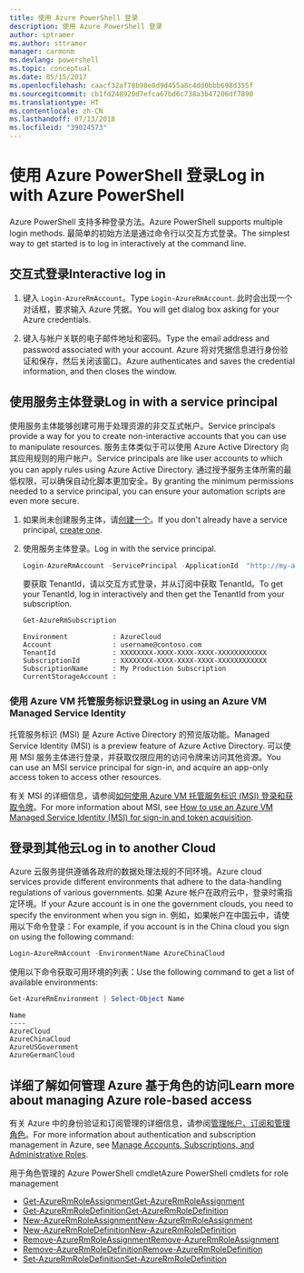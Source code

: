 ```yaml
---
title: 使用 Azure PowerShell 登录
description: 使用 Azure PowerShell 登录
author: sptramer
ms.author: sttramer
manager: carmonm
ms.devlang: powershell
ms.topic: conceptual
ms.date: 05/15/2017
ms.openlocfilehash: caacf32af78b98e8d9d455a8c4dd0bbb698d355f
ms.sourcegitcommit: cb1fd248920d7efca67bd6c738a3b47206df7890
ms.translationtype: HT
ms.contentlocale: zh-CN
ms.lasthandoff: 07/13/2018
ms.locfileid: "39024573"
---
```

# <a name="log-in-with-azure-powershell"></a><span data-ttu-id="7dff6-103">使用 Azure PowerShell 登录</span><span class="sxs-lookup"><span data-stu-id="7dff6-103">Log in with Azure PowerShell</span></span>

<span data-ttu-id="7dff6-104">Azure PowerShell 支持多种登录方法。</span><span class="sxs-lookup"><span data-stu-id="7dff6-104">Azure PowerShell supports multiple login methods.</span></span> <span data-ttu-id="7dff6-105">最简单的初始方法是通过命令行以交互方式登录。</span><span class="sxs-lookup"><span data-stu-id="7dff6-105">The simplest way to get started is to log in interactively at the command line.</span></span>

## <a name="interactive-log-in"></a><span data-ttu-id="7dff6-106">交互式登录</span><span class="sxs-lookup"><span data-stu-id="7dff6-106">Interactive log in</span></span>

1. <span data-ttu-id="7dff6-107">键入 `Login-AzureRmAccount`。</span><span class="sxs-lookup"><span data-stu-id="7dff6-107">Type `Login-AzureRmAccount`.</span></span> <span data-ttu-id="7dff6-108">此时会出现一个对话框，要求输入 Azure 凭据。</span><span class="sxs-lookup"><span data-stu-id="7dff6-108">You will get dialog box asking for your Azure credentials.</span></span>

2. <span data-ttu-id="7dff6-109">键入与帐户关联的电子邮件地址和密码。</span><span class="sxs-lookup"><span data-stu-id="7dff6-109">Type the email address and password associated with your account.</span></span> <span data-ttu-id="7dff6-110">Azure 将对凭据信息进行身份验证和保存，然后关闭该窗口。</span><span class="sxs-lookup"><span data-stu-id="7dff6-110">Azure authenticates and saves the credential information, and then closes the window.</span></span>

## <a name="log-in-with-a-service-principal"></a><span data-ttu-id="7dff6-111">使用服务主体登录</span><span class="sxs-lookup"><span data-stu-id="7dff6-111">Log in with a service principal</span></span>

<span data-ttu-id="7dff6-112">使用服务主体能够创建可用于处理资源的非交互式帐户。</span><span class="sxs-lookup"><span data-stu-id="7dff6-112">Service principals provide a way for you to create non-interactive accounts that you can use to manipulate resources.</span></span> <span data-ttu-id="7dff6-113">服务主体类似于可以使用 Azure Active Directory 向其应用规则的用户帐户。</span><span class="sxs-lookup"><span data-stu-id="7dff6-113">Service principals are like user accounts to which you can apply rules using Azure Active Directory.</span></span> <span data-ttu-id="7dff6-114">通过授予服务主体所需的最低权限，可以确保自动化脚本更加安全。</span><span class="sxs-lookup"><span data-stu-id="7dff6-114">By granting the minimum permissions needed to a service principal, you can ensure your automation scripts are even more secure.</span></span>

1. <span data-ttu-id="7dff6-115">如果尚未创建服务主体，请[创建一个](create-azure-service-principal-azureps.md)。</span><span class="sxs-lookup"><span data-stu-id="7dff6-115">If you don't already have a service principal, [create one](create-azure-service-principal-azureps.md).</span></span>

2. <span data-ttu-id="7dff6-116">使用服务主体登录。</span><span class="sxs-lookup"><span data-stu-id="7dff6-116">Log in with the service principal.</span></span>

    ```powershell
    Login-AzureRmAccount -ServicePrincipal -ApplicationId  "http://my-app" -Credential $pscredential -TenantId $tenantid
    ```

    <span data-ttu-id="7dff6-117">要获取 TenantId，请以交互方式登录，并从订阅中获取 TenantId。</span><span class="sxs-lookup"><span data-stu-id="7dff6-117">To get your TenantId, log in interactively and then get the TenantId from your subscription.</span></span>

    ```powershell
    Get-AzureRmSubscription
    ```

    ```output
    Environment           : AzureCloud
    Account               : username@contoso.com
    TenantId              : XXXXXXXX-XXXX-XXXX-XXXX-XXXXXXXXXXXX
    SubscriptionId        : XXXXXXXX-XXXX-XXXX-XXXX-XXXXXXXXXXXX
    SubscriptionName      : My Production Subscription
    CurrentStorageAccount :
    ```

### <a name="log-in-using-an-azure-vm-managed-service-identity"></a><span data-ttu-id="7dff6-118">使用 Azure VM 托管服务标识登录</span><span class="sxs-lookup"><span data-stu-id="7dff6-118">Log in using an Azure VM Managed Service Identity</span></span>

<span data-ttu-id="7dff6-119">托管服务标识 (MSI) 是 Azure Active Directory 的预览版功能。</span><span class="sxs-lookup"><span data-stu-id="7dff6-119">Managed Service Identity (MSI) is a preview feature of Azure Active Directory.</span></span> <span data-ttu-id="7dff6-120">可以使用 MSI 服务主体进行登录，并获取仅限应用的访问令牌来访问其他资源。</span><span class="sxs-lookup"><span data-stu-id="7dff6-120">You can use an MSI service principal for sign-in, and acquire an app-only access token to access other resources.</span></span>

<span data-ttu-id="7dff6-121">有关 MSI 的详细信息，请参阅[如何使用 Azure VM 托管服务标识 (MSI) 登录和获取令牌](/azure/active-directory/msi-how-to-get-access-token-using-msi)。</span><span class="sxs-lookup"><span data-stu-id="7dff6-121">For more information about MSI, see [How to use an Azure VM Managed Service Identity (MSI) for sign-in and token acquisition](/azure/active-directory/msi-how-to-get-access-token-using-msi).</span></span>

## <a name="log-in-to-another-cloud"></a><span data-ttu-id="7dff6-122">登录到其他云</span><span class="sxs-lookup"><span data-stu-id="7dff6-122">Log in to another Cloud</span></span>

<span data-ttu-id="7dff6-123">Azure 云服务提供遵循各政府的数据处理法规的不同环境。</span><span class="sxs-lookup"><span data-stu-id="7dff6-123">Azure cloud services provide different environments that adhere to the data-handling regulations of various governments.</span></span> <span data-ttu-id="7dff6-124">如果 Azure 帐户在政府云中，登录时需指定环境。</span><span class="sxs-lookup"><span data-stu-id="7dff6-124">If your Azure account is in one the government clouds, you need to specify the environment when you sign in.</span></span> <span data-ttu-id="7dff6-125">例如，如果帐户在中国云中，请使用以下命令登录：</span><span class="sxs-lookup"><span data-stu-id="7dff6-125">For example, if you account is in the China cloud you sign on using the following command:</span></span>

```powershell
Login-AzureRmAccount -EnvironmentName AzureChinaCloud
```

<span data-ttu-id="7dff6-126">使用以下命令获取可用环境的列表：</span><span class="sxs-lookup"><span data-stu-id="7dff6-126">Use the following command to get a list of available environments:</span></span>

```powershell
Get-AzureRmEnvironment | Select-Object Name
```

```output
Name
----
AzureCloud
AzureChinaCloud
AzureUSGovernment
AzureGermanCloud
```

## <a name="learn-more-about-managing-azure-role-based-access"></a><span data-ttu-id="7dff6-127">详细了解如何管理 Azure 基于角色的访问</span><span class="sxs-lookup"><span data-stu-id="7dff6-127">Learn more about managing Azure role-based access</span></span>

<span data-ttu-id="7dff6-128">有关 Azure 中的身份验证和订阅管理的详细信息，请参阅[管理帐户、订阅和管理角色](/azure/active-directory/role-based-access-control-configure)。</span><span class="sxs-lookup"><span data-stu-id="7dff6-128">For more information about authentication and subscription management in Azure, see [Manage Accounts, Subscriptions, and Administrative Roles](/azure/active-directory/role-based-access-control-configure).</span></span>

<span data-ttu-id="7dff6-129">用于角色管理的 Azure PowerShell cmdlet</span><span class="sxs-lookup"><span data-stu-id="7dff6-129">Azure PowerShell cmdlets for role management</span></span>

* [<span data-ttu-id="7dff6-130">Get-AzureRmRoleAssignment</span><span class="sxs-lookup"><span data-stu-id="7dff6-130">Get-AzureRmRoleAssignment</span></span>](/powershell/module/AzureRM.Resources/Get-AzureRmRoleAssignment)
* [<span data-ttu-id="7dff6-131">Get-AzureRmRoleDefinition</span><span class="sxs-lookup"><span data-stu-id="7dff6-131">Get-AzureRmRoleDefinition</span></span>](/powershell/module/AzureRM.Resources/Get-AzureRmRoleDefinition)
* [<span data-ttu-id="7dff6-132">New-AzureRmRoleAssignment</span><span class="sxs-lookup"><span data-stu-id="7dff6-132">New-AzureRmRoleAssignment</span></span>](/powershell/module/AzureRM.Resources/New-AzureRmRoleAssignment)
* [<span data-ttu-id="7dff6-133">New-AzureRmRoleDefinition</span><span class="sxs-lookup"><span data-stu-id="7dff6-133">New-AzureRmRoleDefinition</span></span>](/powershell/module/AzureRM.Resources/New-AzureRmRoleDefinition)
* [<span data-ttu-id="7dff6-134">Remove-AzureRmRoleAssignment</span><span class="sxs-lookup"><span data-stu-id="7dff6-134">Remove-AzureRmRoleAssignment</span></span>](/powershell/module/AzureRM.Resources/Remove-AzureRmRoleAssignment)
* [<span data-ttu-id="7dff6-135">Remove-AzureRmRoleDefinition</span><span class="sxs-lookup"><span data-stu-id="7dff6-135">Remove-AzureRmRoleDefinition</span></span>](/powershell/module/AzureRM.Resources/Remove-AzureRmRoleDefinition)
* [<span data-ttu-id="7dff6-136">Set-AzureRmRoleDefinition</span><span class="sxs-lookup"><span data-stu-id="7dff6-136">Set-AzureRmRoleDefinition</span></span>](/powershell/moduel/AzureRM.Resources/Set-AzureRmRoleDefinition)
